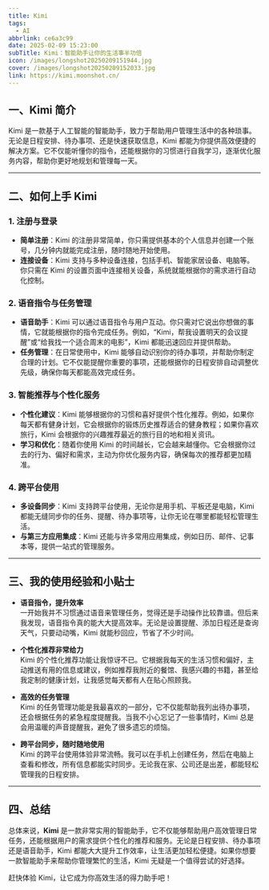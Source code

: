 ```yaml
---
title: Kimi
tags:
  - AI
abbrlink: ce6a3c99
date: 2025-02-09 15:23:00
subTitle: Kimi：智能助手让你的生活事半功倍
icon: /images/longshot20250209151944.jpg
cover: /images/longshot20250209152033.jpg
link: https://kimi.moonshot.cn/
---
```



## 一、Kimi 简介

Kimi 是一款基于人工智能的智能助手，致力于帮助用户管理生活中的各种琐事。无论是日程安排、待办事项、还是快速获取信息，Kimi 都能为你提供高效便捷的解决方案。它不仅能听懂你的指令，还能根据你的习惯进行自我学习，逐渐优化服务内容，帮助你更好地规划和管理每一天。

---

## 二、如何上手 Kimi

### 1. 注册与登录

- **简单注册**：Kimi 的注册非常简单，你只需提供基本的个人信息并创建一个账号，几分钟内就能完成注册，随时随地开始使用。
- **连接设备**：Kimi 支持与多种设备连接，包括手机、智能家居设备、电脑等。你只需在 Kimi 的设置页面中连接相关设备，系统就能根据你的需求进行自动化控制。

### 2. 语音指令与任务管理

- **语音助手**：Kimi 可以通过语音指令与用户互动。你只需对它说出你想做的事情，它就能根据你的指令完成任务。例如，“Kimi，帮我设置明天的会议提醒”或“给我找一个适合周末的电影”，Kimi 都能迅速回应并提供帮助。
- **任务管理**：在日常使用中，Kimi 能够自动识别你的待办事项，并帮助你制定合理的计划。它不仅能提醒你重要的事项，还能根据你的日程安排自动调整优先级，确保你每天都能高效完成任务。

### 3. 智能推荐与个性化服务

- **个性化建议**：Kimi 能够根据你的习惯和喜好提供个性化推荐。例如，如果你每天都有健身计划，它会根据你的锻炼历史推荐适合的健身教程；如果你喜欢旅行，Kimi 会根据你的兴趣推荐最近的旅行目的地和相关资讯。
- **学习和优化**：随着你使用 Kimi 的时间越长，它会越来越懂你。它会根据你过去的行为、偏好和需求，主动为你优化服务内容，确保每次的推荐都更加精准。

### 4. 跨平台使用

- **多设备同步**：Kimi 支持跨平台使用，无论你是用手机、平板还是电脑，Kimi 都能无缝同步你的任务、提醒、待办事项等，让你无论在哪里都能轻松管理生活。
- **与第三方应用集成**：Kimi 还能与许多常用应用集成，例如日历、邮件、记事本等，提供一站式的管理服务。

---

## 三、我的使用经验和小贴士

- **语音指令，提升效率**  
  一开始我并不习惯通过语音来管理任务，觉得还是手动操作比较靠谱。但后来我发现，语音指令真的能大大提高效率。无论是设置提醒、添加日程还是查询天气，只要动动嘴，Kimi 就能秒回应，节省了不少时间。

- **个性化推荐非常给力**  
  Kimi 的个性化推荐功能让我惊讶不已。它根据我每天的生活习惯和偏好，主动推送有用的信息或建议，例如推荐我附近的餐馆、我感兴趣的书籍，甚至给我定制的健康计划，让我感觉每天都有人在贴心照顾我。

- **高效的任务管理**  
  Kimi 的任务管理功能是我最喜欢的一部分，它不仅能帮助我列出待办事项，还会根据任务的紧急程度提醒我。当我不小心忘记了一些事情时，Kimi 总是会用温暖的声音提醒我，避免了很多遗忘的烦恼。

- **跨平台同步，随时随地使用**  
  Kimi 的跨平台使用体验非常流畅。我可以在手机上创建任务，然后在电脑上查看和修改，所有信息都能实时同步。无论我在家、公司还是出差，都能轻松管理我的日程安排。

---

## 四、总结

总体来说，**Kimi** 是一款非常实用的智能助手，它不仅能够帮助用户高效管理日常任务，还能根据用户的需求提供个性化的推荐和服务。无论是日程安排、待办事项还是语音助手，Kimi 都能大大提升工作效率，让生活更加轻松便捷。如果你想要一款智能助手来帮助你管理繁忙的生活，Kimi 无疑是一个值得尝试的好选择。

赶快体验 Kimi，让它成为你高效生活的得力助手吧！
